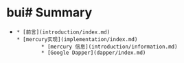 # bui\# Summary

* ```
  * [前言](introduction/index.md)
  * [mercury实现](implementation/index.md)
          * [mercury 信息](introduction/information.md)
          * [Google Dapper](dapper/index.md)

  ```



